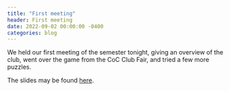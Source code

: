```yaml
---
title: "First meeting"
header: First meeting
date: 2022-09-02 00:00:00 -0400
categories: blog
---
```


We held our first meeting of the semester tonight, giving an overview of the
club, went over the game from the CoC Club Fair, and tried a few more puzzles.

The slides may be found
[here](https://docs.google.com/presentation/d/15ly-c9r2FnC2XMvx-3Xh_1_pNkW5vOfqIP-2NJl2BFg/edit?usp=sharing).
